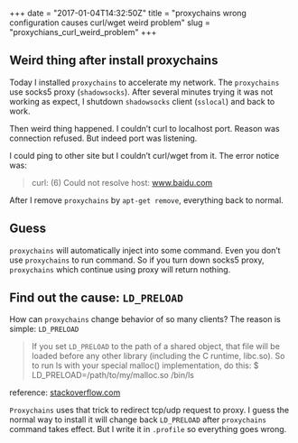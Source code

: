 +++
date = "2017-01-04T14:32:50Z"
title = "proxychains wrong configuration causes curl/wget weird problem"
slug = "proxychians_curl_weird_problem"
+++

## Weird thing after install proxychains
Today I installed `proxychains` to accelerate my network. The `proxychains` use socks5 proxy (`shadowsocks`). After several minutes trying it was not working as expect, I shutdown `shadowsocks` client (`sslocal`) and back to work.

Then weird thing happened. I couldn’t curl to localhost port. Reason was connection refused. But indeed port was listening.

I could ping to other site but I couldn’t curl/wget from it. The error notice was:
> curl: (6) Could not resolve host: www.baidu.com

After I remove `proxychains` by `apt-get remove`, everything back to normal.

## Guess

`proxychains` will automatically inject into some command. Even you don’t use `proxychains` to run command. So if you turn down socks5 proxy, `proxychains` which continue using proxy will return nothing.

## Find out the cause: `LD_PRELOAD`
How can `proxychains` change behavior of so many clients? The reason is simple: `LD_PRELOAD`

> If you set `LD_PRELOAD` to the path of a shared object, that file will be loaded before any other library (including the C runtime, libc.so). So to run ls with your special malloc() implementation, do this:
>     $ LD_PRELOAD=/path/to/my/malloc.so /bin/ls

reference: [stackoverflow.com](http://stackoverflow.com/questions/426230/what-is-the-ld-preload-trick)

`Proxychains` uses that trick to redirect tcp/udp request to proxy. I guess the normal way to install it will change back `LD_PRELOAD` after `proxychains` command takes effect. But I write it in `.profile` so everything goes wrong. 
